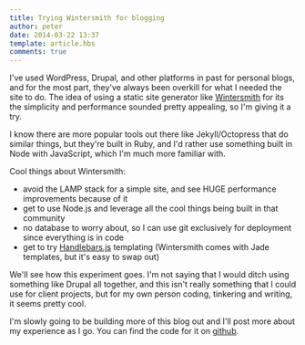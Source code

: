 ```yaml
---
title: Trying Wintersmith for blogging
author: peter
date: 2014-03-22 13:37
template: article.hbs
comments: true
---
```


I've used WordPress, Drupal, and other platforms in past for personal blogs, and for the most part, they've always been
overkill for what I needed the site to do. The idea of using a static site generator like [Wintersmith](http://www.wintersmith.io) for its the simplicity and performance sounded pretty appealing, so I'm giving it a try.
<span class="more"></span>

I know there are more popular tools out there like Jekyll/Octopress that do similar things, but they're built in Ruby, and I'd rather use something built in Node with JavaScript, which I'm much more familiar with.

Cool things about Wintersmith:
- avoid the LAMP stack for a simple site, and see HUGE performance improvements because of it
- get to use Node.js and leverage all the cool things being built in that community
- no database to worry about, so I can use git exclusively for deployment since everything is in code
- get to try [Handlebars.js](http://handlebarsjs.com/) templating (Wintersmith comes with Jade templates, but it's easy to swap out)

We'll see how this experiment goes. I'm not saying that I would ditch using something like Drupal all together, and this isn't really something that I could use for client projects, but for my own person coding, tinkering and writing, it seems pretty cool.

I'm slowly going to be building more of this blog out and I'll post more about my experience as I go. You can find the code for it on <a href="https://github.com/petethedude/wintersmith-blog" target="_blank">github</a>.